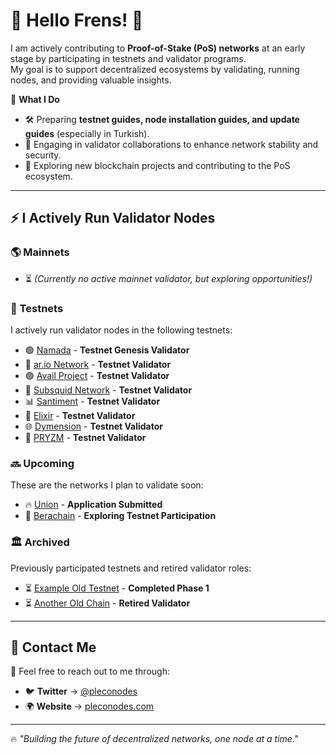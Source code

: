# 👾 Hello Frens! 🧪

I am actively contributing to **Proof-of-Stake (PoS) networks** at an early stage by participating in testnets and validator programs.  
My goal is to support decentralized ecosystems by validating, running nodes, and providing valuable insights.

📌 **What I Do**
- 🛠️ Preparing **testnet guides, node installation guides, and update guides** (especially in Turkish).
- 🔗 Engaging in validator collaborations to enhance network stability and security.
- 🚀 Exploring new blockchain projects and contributing to the PoS ecosystem.

---

## ⚡ I Actively Run Validator Nodes

### 🌎 Mainnets
- ⏳ *(Currently no active mainnet validator, but exploring opportunities!)*

### 🧪 Testnets
I actively run validator nodes in the following testnets:

- 🟢 [Namada](https://namada.net) - **Testnet Genesis Validator**
- 🔵 [ar.io Network](https://ar.io) - **Testnet Validator**
- 🟣 [Avail Project](https://www.availproject.org) - **Testnet Validator**
- 🦑 [Subsquid Network](https://subsquid.io) - **Testnet Validator**
- 📊 [Santiment](https://sanr.network/) - **Testnet Validator**
- 🧪 [Elixir](https://elixir.finance) - **Testnet Validator**
- 🌐 [Dymension](https://dymension.xyz) - **Testnet Validator**
- 🚀 [PRYZM](https://pryzm.zone) - **Testnet Validator**

### 🔜 Upcoming
These are the networks I plan to validate soon:

- 🔥 [Union](https://union.network) - **Application Submitted**
- 🐻 [Berachain](https://berachain.com) - **Exploring Testnet Participation**

### 🏛️ Archived
Previously participated testnets and retired validator roles:

- ⏳ [Example Old Testnet](https://example.com) - **Completed Phase 1**
- ⏳ [Another Old Chain](https://another.com) - **Retired Validator**

---

## 📡 Contact Me
📩 Feel free to reach out to me through:

- 🐦 **Twitter** → [@pleconodes](https://twitter.com/pleconodes)  
- 🌍 **Website** → [pleconodes.com](https://pleconodes.com)  

---

🔥 _"Building the future of decentralized networks, one node at a time."_  
